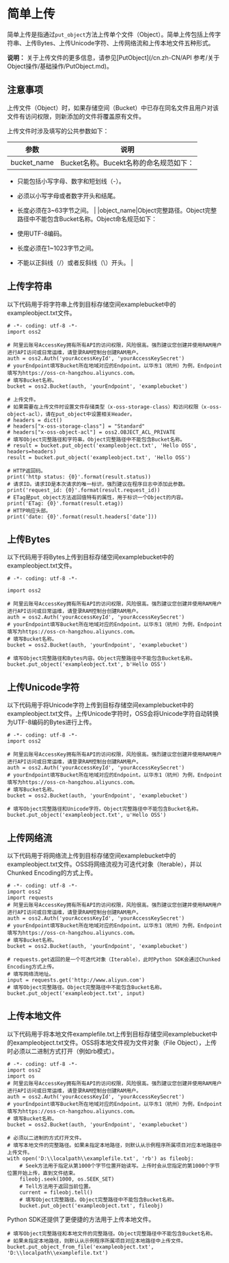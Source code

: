 # 简单上传

简单上传是指通过`put_object`方法上传单个文件（Object）。简单上传包括上传字符串、上传Bytes、上传Unicode字符、上传网络流和上传本地文件五种形式。

**说明：** 关于上传文件的更多信息，请参见[PutObject](/cn.zh-CN/API 参考/关于Object操作/基础操作/PutObject.md)。

## 注意事项

上传文件（Object）时，如果存储空间（Bucket）中已存在同名文件且用户对该文件有访问权限，则新添加的文件将覆盖原有文件。

上传文件时涉及填写的公共参数如下：

|参数|说明|
|--|--|
|bucket\_name|Bucket名称。Bucekt名称的命名规范如下：

-   只能包括小写字母、数字和短划线（-）。
-   必须以小写字母或者数字开头和结尾。
-   长度必须在3~63字节之间。 |
|object\_name|Object完整路径。Object完整路径中不能包含Bucket名称。Object命名规范如下：

-   使用UTF-8编码。
-   长度必须在1~1023字节之间。
-   不能以正斜线（/）或者反斜线（\\）开头。 |

## 上传字符串

以下代码用于将字符串上传到目标存储空间examplebucket中的exampleobject.txt文件。

```
# -*- coding: utf-8 -*-
import oss2

# 阿里云账号AccessKey拥有所有API的访问权限，风险很高。强烈建议您创建并使用RAM用户进行API访问或日常运维，请登录RAM控制台创建RAM用户。
auth = oss2.Auth('yourAccessKeyId', 'yourAccessKeySecret')
# yourEndpoint填写Bucket所在地域对应的Endpoint。以华东1（杭州）为例，Endpoint填写为https://oss-cn-hangzhou.aliyuncs.com。
# 填写Bucket名称。
bucket = oss2.Bucket(auth, 'yourEndpoint', 'examplebucket')

# 上传文件。
# 如果需要在上传文件时设置文件存储类型（x-oss-storage-class）和访问权限（x-oss-object-acl），请在put_object中设置相关Header。
# headers = dict()
# headers["x-oss-storage-class"] = "Standard"
# headers["x-oss-object-acl"] = oss2.OBJECT_ACL_PRIVATE
# 填写Object完整路径和字符串。Object完整路径中不能包含Bucket名称。
# result = bucket.put_object('exampleobject.txt', 'Hello OSS', headers=headers)
result = bucket.put_object('exampleobject.txt', 'Hello OSS')

# HTTP返回码。
print('http status: {0}'.format(result.status))
# 请求ID。请求ID是本次请求的唯一标识，强烈建议在程序日志中添加此参数。
print('request_id: {0}'.format(result.request_id))
# ETag是put_object方法返回值特有的属性，用于标识一个Object的内容。
print('ETag: {0}'.format(result.etag))
# HTTP响应头部。
print('date: {0}'.format(result.headers['date']))            
```

## 上传Bytes

以下代码用于将Bytes上传到目标存储空间examplebucket中的exampleobject.txt文件。

```
# -*- coding: utf-8 -*-

import oss2

# 阿里云账号AccessKey拥有所有API的访问权限，风险很高。强烈建议您创建并使用RAM用户进行API访问或日常运维，请登录RAM控制台创建RAM用户。
auth = oss2.Auth('yourAccessKeyId', 'yourAccessKeySecret')
# yourEndpoint填写Bucket所在地域对应的Endpoint。以华东1（杭州）为例，Endpoint填写为https://oss-cn-hangzhou.aliyuncs.com。
# 填写Bucket名称。
bucket = oss2.Bucket(auth, 'yourEndpoint', 'examplebucket')

# 填写Object完整路径和Bytes内容。Object完整路径中不能包含Bucket名称。
bucket.put_object('exampleobject.txt', b'Hello OSS')            
```

## 上传Unicode字符

以下代码用于将Unicode字符上传到目标存储空间examplebucket中的exampleobject.txt文件。上传Unicode字符时，OSS会将Unicode字符自动转换为UTF-8编码的Bytes进行上传。

```
# -*- coding: utf-8 -*-
import oss2

# 阿里云账号AccessKey拥有所有API的访问权限，风险很高。强烈建议您创建并使用RAM用户进行API访问或日常运维，请登录RAM控制台创建RAM用户。
auth = oss2.Auth('yourAccessKeyId', 'yourAccessKeySecret')
# yourEndpoint填写Bucket所在地域对应的Endpoint。以华东1（杭州）为例，Endpoint填写为https://oss-cn-hangzhou.aliyuncs.com。
# 填写Bucket名称。
bucket = oss2.Bucket(auth, 'yourEndpoint', 'examplebucket')

# 填写Object完整路径和Unicode字符。Object完整路径中不能包含Bucket名称。
bucket.put_object('exampleobject.txt', u'Hello OSS')            
```

## 上传网络流

以下代码用于将网络流上传到目标存储空间examplebucket中的exampleobject.txt文件。OSS将网络流视为可迭代对象（Iterable），并以Chunked Encoding的方式上传。

```
# -*- coding: utf-8 -*-
import oss2
import requests
# 阿里云账号AccessKey拥有所有API的访问权限，风险很高。强烈建议您创建并使用RAM用户进行API访问或日常运维，请登录RAM控制台创建RAM用户。
auth = oss2.Auth('yourAccessKeyId', 'yourAccessKeySecret')
# yourEndpoint填写Bucket所在地域对应的Endpoint。以华东1（杭州）为例，Endpoint填写为https://oss-cn-hangzhou.aliyuncs.com。
# 填写Bucket名称。
bucket = oss2.Bucket(auth, 'yourEndpoint', 'examplebucket')

# requests.get返回的是一个可迭代对象（Iterable），此时Python SDK会通过Chunked Encoding方式上传。
# 填写网络流地址。
input = requests.get('http://www.aliyun.com')
# 填写Object完整路径。Object完整路径中不能包含Bucket名称。
bucket.put_object('exampleobject.txt', input)            
```

## 上传本地文件

以下代码用于将本地文件examplefile.txt上传到目标存储空间examplebucket中的exampleobject.txt文件。OSS将本地文件视为文件对象（File Object），上传时必须以二进制方式打开（例如rb模式）。

```
# -*- coding: utf-8 -*-
import oss2
import os
# 阿里云账号AccessKey拥有所有API的访问权限，风险很高。强烈建议您创建并使用RAM用户进行API访问或日常运维，请登录RAM控制台创建RAM用户。
auth = oss2.Auth('yourAccessKeyId', 'yourAccessKeySecret')
# yourEndpoint填写Bucket所在地域对应的Endpoint。以华东1（杭州）为例，Endpoint填写为https://oss-cn-hangzhou.aliyuncs.com。
# 填写Bucket名称。
bucket = oss2.Bucket(auth, 'yourEndpoint', 'examplebucket')

# 必须以二进制的方式打开文件。
# 填写本地文件的完整路径。如果未指定本地路径，则默认从示例程序所属项目对应本地路径中上传文件。
with open('D:\\localpath\\examplefile.txt', 'rb') as fileobj:
    # Seek方法用于指定从第1000个字节位置开始读写。上传时会从您指定的第1000个字节位置开始上传，直到文件结束。
    fileobj.seek(1000, os.SEEK_SET)
    # Tell方法用于返回当前位置。
    current = fileobj.tell()
    # 填写Object完整路径。Object完整路径中不能包含Bucket名称。
    bucket.put_object('exampleobject.txt', fileobj)        
```

Python SDK还提供了更便捷的方法用于上传本地文件。

```
# 填写Object完整路径和本地文件的完整路径。Object完整路径中不能包含Bucket名称。
# 如果未指定本地路径，则默认从示例程序所属项目对应本地路径中上传文件。
bucket.put_object_from_file('exampleobject.txt', 'D:\\localpath\\examplefile.txt')            
```

